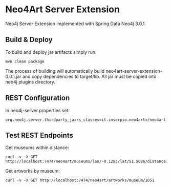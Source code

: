 Neo4Art Server Extension
========================

Neo4j Server Extension implemented with Spring Data Neo4j 3.0.1.

Build & Deploy
--------------

To build and deploy jar artifacts simply run:

	mvn clean package


The process of building will automatically build neo4art-server-extension-0.0.1.jar and copy dependencies to target/lib.
All jar must be copied into neo4j plugins directory.



REST Configuration
------------------
In neo4j-server.properties set:

	org.neo4j.server.thirdparty_jaxrs_classes=it.inserpio.neo4art=/neo4art



Test REST Endpoints
-------------------

Get museums within distance:

	curl -v -X GET http://localhost:7474/neo4art/museums/lon/-0.1283/lat/51.5086/distanceInKm/10.0

Get artworks by museum:

	curl -v -X GET http://localhost:7474/neo4art/artworks/museum/1051

